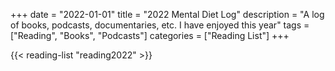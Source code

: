 +++
date = "2022-01-01"
title = "2022 Mental Diet Log"
description = "A log of books, podcasts, documentaries, etc. I have enjoyed this year"
tags = ["Reading", "Books", "Podcasts"]
categories = ["Reading List"]
+++

{{< reading-list "reading2022" >}}
